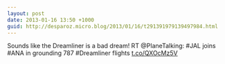 ```yaml
---
layout: post
date: 2013-01-16 13:50 +1000
guid: http://desparoz.micro.blog/2013/01/16/t291391979139497984.html
---
```

Sounds like the Dreamliner is a bad dream! RT @PlaneTalking: #JAL joins #ANA in grounding 787 #Dreamliner flights [t.co/QXOcMz5V](http://t.co/QXOcMz5V)
